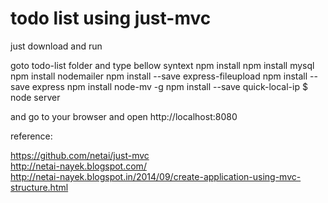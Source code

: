 todo list using just-mvc
=======================
just download and run

goto todo-list folder and type bellow syntext
npm install 
npm install mysql
npm install nodemailer
npm install --save express-fileupload
npm install --save express
npm install node-mv -g
npm install --save quick-local-ip
$ node server

and go to your browser and open http://localhost:8080

reference:

https://github.com/netai/just-mvc<br/>
http://netai-nayek.blogspot.com/<br/>
http://netai-nayek.blogspot.in/2014/09/create-application-using-mvc-structure.html
